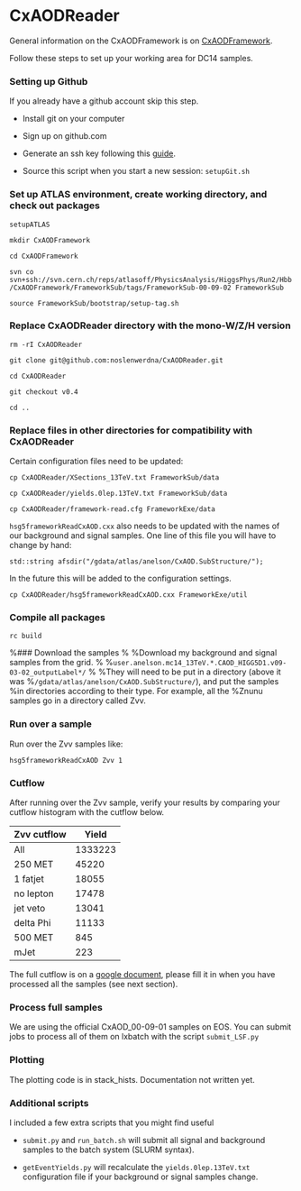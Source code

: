 # CxAODReader

General information on the CxAODFramework is on 
[CxAODFramework](https://twiki.cern.ch/twiki/bin/viewauth/AtlasProtected/CxAODFramework).

Follow these steps to set up your working area for DC14 samples. 

### Setting up Github

If you already have a github account skip this step. 

* Install git on your computer

* Sign up on github.com

* Generate an ssh key following this [guide](https://help.github.com/articles/generating-ssh-keys/).

* Source this script when you start a new session: `setupGit.sh`

### Set up ATLAS environment, create working directory, and check out packages

`setupATLAS`

`mkdir CxAODFramework`

`cd CxAODFramework`

`svn co svn+ssh://svn.cern.ch/reps/atlasoff/PhysicsAnalysis/HiggsPhys/Run2/Hbb/CxAODFramework/FrameworkSub/tags/FrameworkSub-00-09-02 FrameworkSub`

`source FrameworkSub/bootstrap/setup-tag.sh`

### Replace CxAODReader directory with the mono-W/Z/H version

`rm -rI CxAODReader`

`git clone git@github.com:noslenwerdna/CxAODReader.git`

`cd CxAODReader`

`git checkout v0.4`

`cd ..`

### Replace files in other directories for compatibility with CxAODReader

Certain configuration files need to be updated:

`cp CxAODReader/XSections_13TeV.txt FrameworkSub/data`

`cp CxAODReader/yields.0lep.13TeV.txt FrameworkSub/data`

`cp CxAODReader/framework-read.cfg FrameworkExe/data`

`hsg5frameworkReadCxAOD.cxx` also needs to be updated 
with the names of our background and signal samples.
One line of this file you will have to change by hand:

`std::string afsdir("/gdata/atlas/anelson/CxAOD.SubStructure/");`

In the future this will be added to the configuration settings.

`cp CxAODReader/hsg5frameworkReadCxAOD.cxx FrameworkExe/util`

### Compile all packages

`rc build`

%### Download the samples
%
%Download my background and signal samples from the grid.
%
%`user.anelson.mc14_13TeV.*.CAOD_HIGG5D1.v09-03-02_outputLabel*/`
%
%They will need to be put in a directory (above it was 
%`/gdata/atlas/anelson/CxAOD.SubStructure/`), and put the samples 
%in directories according to their type. For example, all the 
%Znunu samples go in a directory called Zvv.

### Run over a sample

Run over the Zvv samples like:

`hsg5frameworkReadCxAOD Zvv 1`

### Cutflow

After running over the Zvv sample, verify your results by comparing your 
cutflow histogram with the cutflow below.

| Zvv cutflow |  Yield  |
|-------------|---------|
| All         | 1333223 |
| 250 MET     |   45220 |
| 1 fatjet    |   18055 |
| no lepton   |   17478 |
| jet veto    |   13041 |
| delta Phi   |   11133 |
| 500 MET     |     845 |
| mJet        |     223 |

The full cutflow is on a 
[google document](https://docs.google.com/spreadsheets/d/13CUvy5W5UqGjZphaJOqcg9gakGUXwZdkHscXt-d5nww/edit#gid=1605348284), 
please fill it in when you have 
processed all the samples (see next section).

### Process full samples

We are using the official CxAOD_00-09-01 samples on EOS. You can submit 
jobs to process all of them on lxbatch with the script `submit_LSF.py`

### Plotting

The plotting code is in stack_hists. Documentation not written yet.

### Additional scripts

I included a few extra scripts that you might find useful

* `submit.py` and `run_batch.sh` will submit all signal and background samples to the 
batch system (SLURM syntax).

* `getEventYields.py` will recalculate the `yields.0lep.13TeV.txt` configuration file if 
your background or signal samples change.
